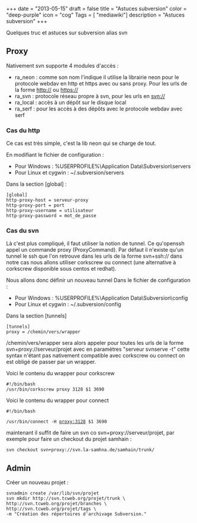 +++
date = "2013-05-15"
draft = false
title = "Astuces subversion"
color = "deep-purple"
icon = "cog"
Tags = [ "mediawiki"]
description = "Astuces subversion"
+++

Quelques truc et astuces sur subversion alias svn

Proxy
-----

Nativement svn supporte 4 modules d'accès :

-   ra\_neon : comme son nom l'indique il utilise la librairie neon pour
    le protocole webdav en http et https avec ou sans proxy. Pour les
    urls de la forme <http://> ou <https://>
-   ra\_svn : protocole réseau propre à svn, pour les urls en <svn://>
-   ra\_local : accès à un dépôt sur le disque local
-   ra\_serf : pour les accès à des dépôts avec le protocole webdav avec
    serf

### Cas du http

Ce cas est très simple, c'est la lib neon qui se charge de tout.

En modifiant le fichier de configuration :

-   Pour Windows : %USERPROFILE%\\Application Data\\Subversion\\servers
-   Pour Linux et cygwin : \~/.subversion/servers

Dans la section [global] :

    [global]
    http-proxy-host = serveur-proxy
    http-proxy-port = port
    http-proxy-username = utilisateur
    http-proxy-password = mot_de_passe

### Cas du svn

Là c'est plus compliqué, il faut utiliser la notion de tunnel. Ce
qu'openssh appel un commande proxy (ProxyCommand). Par défaut il
n'existe qu'un tunnel le ssh que l'on retrouve dans les urls de la forme
svn+ssh:// dans notre cas nous allons utiliser corkscrew ou connect (une
alternative à corkscrew disponible sous centos et redhat).

Nous allons donc définir un nouveau tunnel Dans le fichier de
configuration :

-   Pour Windows : %USERPROFILE%\\Application Data\\Subversion\\config
-   Pour Linux et cygwin : \~/.subversion/config

Dans la section [tunnels]

    [tunnels]
    proxy = /chemin/vers/wrapper

/chemin/vers/wrapper sera alors appeler pour toutes les urls de la forme
svn+proxy://serveur/projet avec en paramètres "serveur svnserve -t"
cette syntax n'étant pas nativement compatible avec corkscrew ou connect
on est obligé de passer par un wrapper.

Voici le contenu du wrapper pour corkscrew

    #!/bin/bash
    /usr/bin/corkscrew proxy 3128 $1 3690

Voici le contenu du wrapper pour connect

    #!/bin/bash
`/usr/bin/connect -H `[`proxy:3128`](proxy:3128)` $1 3690`

maintenant il suffit de faire un svn co svn+proxy://serveur/projet, par
exemple pour faire un checkout du projet samhain :

    svn checkout svn+proxy://svn.la-samhna.de/samhain/trunk/

Admin
-----

Créer un nouveau projet :

    svnadmin create /var/lib/svn/projet
    svn mkdir http://svn.tcweb.org/projet/trunk \
    http://svn.tcweb.org/projet/branches \
    http://svn.tcweb.org/projet/tags \
    -m "Création des répertoires d'archivage Subversion."
